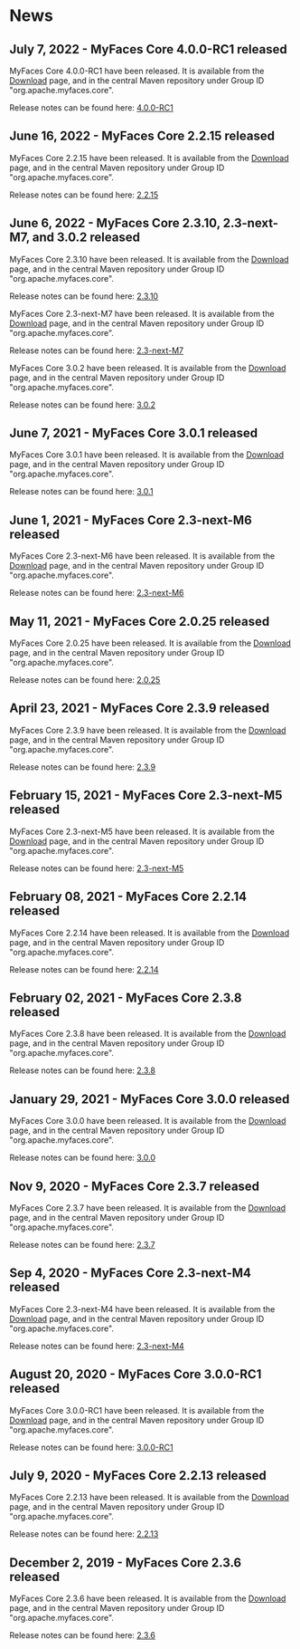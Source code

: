 # News

##  July 7, 2022 - MyFaces Core 4.0.0-RC1 released
MyFaces Core 4.0.0-RC1 have been released. It is available from the [Download](/core40?id=downloads) page, and in the central Maven repository under Group ID "org.apache.myfaces.core".

Release notes can be found here: [4.0.0-RC1](https://issues.apache.org/jira/secure/ReleaseNote.jspa?projectId=10600&version=12349323)

##  June 16, 2022 - MyFaces Core 2.2.15 released
MyFaces Core 2.2.15 have been released. It is available from the [Download](/core22?id=downloads) page, and in the central Maven repository under Group ID "org.apache.myfaces.core".

Release notes can be found here: [2.2.15](https://issues.apache.org/jira/secure/ReleaseNote.jspa?projectId=10600&version=12349664)

## June 6, 2022 - MyFaces Core 2.3.10, 2.3-next-M7, and 3.0.2 released
MyFaces Core 2.3.10 have been released. It is available from the [Download](/core23?id=downloads) page, and in the central Maven repository under Group ID "org.apache.myfaces.core".

Release notes can be found here: [2.3.10](https://issues.apache.org/jira/secure/ReleaseNote.jspa?projectId=10600&version=12350093)

MyFaces Core 2.3-next-M7 have been released. It is available from the [Download](/core23next?id=downloads) page, and in the central Maven repository under Group ID "org.apache.myfaces.core".

Release notes can be found here: [2.3-next-M7](https://issues.apache.org/jira/secure/ReleaseNote.jspa?projectId=10600&version=12350227)

MyFaces Core 3.0.2 have been released. It is available from the [Download](/core30?id=downloads) page, and in the central Maven repository under Group ID "org.apache.myfaces.core".

Release notes can be found here: [3.0.2](https://issues.apache.org/jira/secure/ReleaseNote.jspa?projectId=10600&version=12350353)

## June 7, 2021 - MyFaces Core 3.0.1 released
MyFaces Core 3.0.1 have been released. It is available from the [Download](/core30?id=downloads) page, and in the central Maven repository under Group ID "org.apache.myfaces.core".

Release notes can be found here: [3.0.1](https://issues.apache.org/jira/secure/ReleaseNote.jspa?projectId=10600&version=12349588)

## June 1, 2021 - MyFaces Core 2.3-next-M6 released
MyFaces Core 2.3-next-M6 have been released. It is available from the [Download](/core23next?id=downloads) page, and in the central Maven repository under Group ID "org.apache.myfaces.core".

Release notes can be found here: [2.3-next-M6](https://issues.apache.org/jira/secure/ReleaseNote.jspa?projectId=10600&version=12349695)

## May 11, 2021 - MyFaces Core 2.0.25 released
MyFaces Core 2.0.25 have been released. It is available from the [Download](/core20?id=downloads) page, and in the central Maven repository under Group ID "org.apache.myfaces.core".

Release notes can be found here: [2.0.25](https://issues.apache.org/jira/secure/ReleaseNote.jspa?projectId=10600&version=12335487)

## April 23, 2021 - MyFaces Core 2.3.9 released
MyFaces Core 2.3.9 have been released. It is available from the [Download](/core23?id=downloads) page, and in the central Maven repository under Group ID "org.apache.myfaces.core".

Release notes can be found here: [2.3.9](https://issues.apache.org/jira/secure/ReleaseNote.jspa?projectId=10600&version=12349634)

## February 15, 2021 - MyFaces Core 2.3-next-M5 released

MyFaces Core 2.3-next-M5 have been released. It is available from the [Download](/core23next?id=downloads) page, and in the central Maven repository under Group ID "org.apache.myfaces.core".

Release notes can be found here: [2.3-next-M5](https://issues.apache.org/jira/secure/ReleaseNote.jspa?projectId=10600&version=12348727)

## February 08, 2021 - MyFaces Core 2.2.14 released

MyFaces Core 2.2.14 have been released. It is available from the [Download](/core22?id=downloads) page, and in the central Maven repository under Group ID "org.apache.myfaces.core".

Release notes can be found here: [2.2.14](https://issues.apache.org/jira/secure/ReleaseNote.jspa?projectId=10600&version=12348436)

## February 02, 2021 - MyFaces Core 2.3.8 released

MyFaces Core 2.3.8 have been released. It is available from the [Download](/core23?id=downloads) page, and in the central Maven repository under Group ID "org.apache.myfaces.core".

Release notes can be found here: [2.3.8](https://issues.apache.org/jira/secure/ReleaseNote.jspa?projectId=10600&version=12349324)

## January 29, 2021 - MyFaces Core 3.0.0 released

MyFaces Core 3.0.0 have been released. It is available from the [Download](/core30?id=downloads) page, and in the central Maven repository under Group ID "org.apache.myfaces.core".

Release notes can be found here: [3.0.0](https://issues.apache.org/jira/secure/ReleaseNote.jspa?projectId=10600&version=12348851)

## Nov 9, 2020 - MyFaces Core 2.3.7 released

MyFaces Core 2.3.7 have been released. It is available from the [Download](/core23?id=downloads) page, and in the central Maven repository under Group ID "org.apache.myfaces.core".

Release notes can be found here: [2.3.7](https://issues.apache.org/jira/secure/ReleaseNote.jspa?projectId=10600&version=12346524)

## Sep 4, 2020 - MyFaces Core 2.3-next-M4 released

MyFaces Core 2.3-next-M4 have been released. It is available from the [Download](/core23next?id=downloads) page, and in the central Maven repository under Group ID "org.apache.myfaces.core".

Release notes can be found here: [2.3-next-M4](https://issues.apache.org/jira/secure/ReleaseNote.jspa?projectId=10600&version=12348458)

## August 20, 2020 - MyFaces Core 3.0.0-RC1 released

MyFaces Core 3.0.0-RC1 have been released. It is available from the [Download](/core30?id=downloads) page, and in the central Maven repository under Group ID "org.apache.myfaces.core".

Release notes can be found here: [3.0.0-RC1](https://issues.apache.org/jira/secure/ReleaseNote.jspa?projectId=10600&version=12347158)

## July 9, 2020 - MyFaces Core 2.2.13 released

MyFaces Core 2.2.13 have been released. It is available from the [Download](/core22?id=downloads) page, and in the central Maven repository under Group ID "org.apache.myfaces.core".

Release notes can be found here: [2.2.13](https://issues.apache.org/jira/secure/ReleaseNote.jspa?projectId=10600&version=12339346)

## December 2, 2019 - MyFaces Core 2.3.6 released

MyFaces Core 2.3.6 have been released. It is available from the [Download](/core23?id=downloads) page, and in the central Maven repository under Group ID "org.apache.myfaces.core".

Release notes can be found here: [2.3.6](https://issues.apache.org/jira/secure/ReleaseNote.jspa?projectId=10600&version=12346352)

